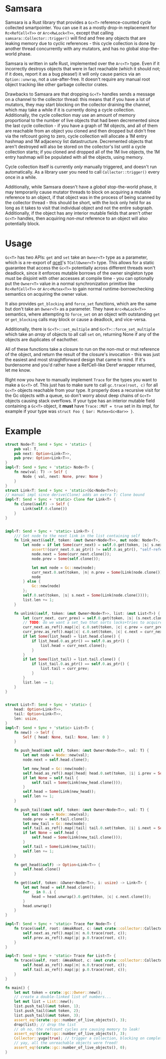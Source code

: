 # Samsara

Samsara is a Rust library that provides a `Gc<T>` reference-counted cycle collected smartpointer. You can use it as a mostly drop-in replacement for `Rc<RefCell<T>>` or `Arc<RwLock<T>>`, except that calling `samsara::Collector::trigger()` will find and free any objects that are leaking memory due to cyclic references - this cycle collection is done by another thread concurrently with any mutators, and has no global stop-the-world phase.

Samsara is written in safe Rust, implemented over the `Arc<T>` type. Even if it incorrectly destroys objects that were in fact reachable (which it should not; if it does, report it as a bug please!) it will only cause panics via an `Option::unwrap`, not a use-after-free. It doesn't require any manual root object tracking like other garbage collector crates.

Drawbacks to Samsara are that dropping `Gc<T>` handles sends a message on a channel to the collector thread: this means that if you have a lot of mutators, they may start blocking on the collector draining the channel, which may take a while if it is currently doing a cycle collection. Additionally, the cycle collection may use an amount of memory proportional to the number of live objects that had been decremented since the last cycle collection - if you have a graph of 1M objects, and all of them are reachable from an object you cloned and then dropped but didn't free via the refcount going to zero, cycle collection will allocate a 1M entry hashmap and 1M adjacency list datastructure. Decremented objects that aren't destroyed will also be stored on the collector's list until a cycle collection starts; if you cloned and dropped all of the 1M live objects, the 1M entry hashmap will be populated with all the objects, using memory.

Cycle collection itself is currently *only* manually triggered, and doesn't run automatically. As a library user you need to call `Collector::trigger()` every once in a while.

Additionally, while Samsara doesn't have a *global* stop-the-world phase, it may temporarily cause mutator threads to block on acquiring a mutable reference to an object, if that object was in the process of being scanned by the collector thread - this should be short, with the lock only held for as long as it takes to visit that individual object and not the entire subgraph. Additionally, if the object has any interior mutable fields that aren't other `Gc<T>` handles, then acquiring *non-mut* reference to an object will also potentially block.

# Usage
`Gc<T>` has two APIs: `get` and `set` take an `Owner<T>` type as a parameter, which is a re-export of [qcell]'s `TCellOwner<T>` type. This allows for a static guarantee that access the `Gc<T>` potentially across different threads won't deadlock, since it enforces mutable borrows of the owner singleton type must be disjoint with other accesses at compile time - you can optionally put the `Owner<T>` value in a normal synchronization primitive like `Rc<RefCell<T>>` or `Arc<Mutex<T>>` to gain normal runtime-borrowchecking semantics on acquiring the owner value.

It also provides `get_blocking` and `force_set` functions, which are the same but don't take an `Owner<T>` as a parameter. They have `Arc<RwLock<T>>` semantics, where attempting to `force_set` on an object with outstanding `get` or `get_blocking` calls may block or cause a deadlock, and vice-versa.

Additionally, there is `Gc<T>::set_multiple` and `Gc<T>::force_set_multiple` which take an *array* of objects to all call `set` on, returning None if any of the objects are duplicates of eachother.

All of these functions take a closure to run on the non-mut or mut reference of the object, and return the result of the closure's invocation - this was just the easiest and most straightforward design that came to mind. If it's burdensome and you'd rather have a RefCell-like Deref wrapper returned, let me know.

Right now you have to manually implement `Trace` for the types you want to make a `Gc<T>` of. This just has to make sure to call `gc.trace(root, c)` for all `Gc<T>` objects reachable from your type. It properly does a recursive visit for the Gc objects with a queue, so don't worry about deep chains of `Gc<T>` objects causing stack overflows. If your type has an interior mutable field containing a `Gc<T>` object, it **must**  have `Trace::MUT = true` set in its impl, for example if your type was `struct Foo { bar: Mutex<Gc<Bar>> }`.

# Example
```rust
struct Node<T: Send + Sync + 'static> {
    pub val: T,
    pub next: Option<Link<T>>,
    pub prev: Option<Link<T>>,
}
impl<T: Send + Sync + 'static> Node<T> {
    fn new(val: T) -> Self {
        Node { val, next: None, prev: None }
    }
}
struct Link<T: Send + Sync + 'static>(Gc<Node<T>>);
// manual impl since derive(Clone) adds an extra T: Clone bound
impl<T: Send + Sync + 'static> Clone for Link<T> {
    fn clone(&self) -> Self {
        Link(self.0.clone())
    }
}


impl<T: Send + Sync + 'static> Link<T> {
    /// Set node to the next link in the list containing self
    fn link_next(&self, token: &mut Owner<Node<T>>, mut node: Node<T>, list: &mut List<T>) {
        let node = if let Some(curr_next) = self.0.get(token, |s| s.next.clone() ) {
            assert!(curr_next.0.as_ptr() != self.0.as_ptr(), "self-reference");
            node.next = Some(curr_next.clone());
            node.prev = Some(self.clone());

            let mut node = Gc::new(node);
            curr_next.0.set(token, |n| n.prev = Some(Link(node.clone())) );
            node
        } else {
            Gc::new(node)
        };
        self.0.set(token, |s| s.next = Some(Link(node.clone())));
        list.len += 1;
    }

    fn unlink(&self, token: &mut Owner<Node<T>>, list: &mut List<T>) {
        let (curr_next, curr_prev) = self.0.get(token, |s| (s.next.clone(), s.prev.clone()) );
        // TODO: do we want a set_two that sorts locks+tries to acquire both, for coherency?
        curr_next.as_ref().map(|c| c.0.set(token, |c| c.prev = curr_prev.clone()));
        curr_prev.as_ref().map(|c| c.0.set(token, |c| c.next = curr_next.clone()));
        if let Some(list_head) = list.head.clone() {
            if list_head.0.as_ptr() == self.0.as_ptr() {
                list.head = curr_next.clone();
            }
        }
        if let Some(list_tail) = list.tail.clone() {
            if list_tail.0.as_ptr() == self.0.as_ptr() {
                list.tail = curr_prev;
            }
        }
        list.len -= 1;
    }
}


struct List<T: Send + Sync + 'static> {
    head: Option<Link<T>>,
    tail: Option<Link<T>>,
    len: usize,
}
impl<T: Send + Sync + 'static> List<T> {
    fn new() -> Self {
        Self { head: None, tail: None, len: 0 }
    }

    fn push_head(&mut self, token: &mut Owner<Node<T>>, val: T) {
        let mut node = Node::new(val);
        node.next = self.head.clone();

        let new_head = Gc::new(node);
        self.head.as_ref().map(|head| head.0.set(token, |i| i.prev = Some(Link(new_head.clone())) ));
        if let None = self.tail {
            self.tail = Some(Link(new_head.clone()));
        }
        self.head = Some(Link(new_head));
        self.len += 1;
    }

    fn push_tail(&mut self, token: &mut Owner<Node<T>>, val: T) {
        let mut node = Node::new(val);
        node.prev = self.tail.clone();
        let new_tail = Gc::new(node);
        self.tail.as_ref().map(|tail| tail.0.set(token, |i| i.next = Some(Link(new_tail.clone())) ));
        if let None = self.head {
            self.head = Some(Link(new_tail.clone()));
        }
        self.tail = Some(Link(new_tail));
        self.len += 1;
    }

    fn get_head(&self) -> Option<Link<T>> {
        self.head.clone()
    }

    fn get(&self, token: &Owner<Node<T>>, i: usize) -> Link<T> {
        let mut head = self.head.clone();
        for _ in 0..i {
            head = head.unwrap().0.get(token, |c| c.next.clone());
        }
        head.unwrap()
    }
}

impl<T: Send + Sync + 'static> Trace for Node<T> {
    fn trace(&self, root: &WeakRoot, c: &mut crate::collector::Collector) {
        self.next.as_ref().map(|n| n.0.trace(root, c));
        self.prev.as_ref().map(|p| p.0.trace(root, c));
    }
}

impl<T: Send + Sync + 'static> Trace for List<T> {
    fn trace(&self, root: &WeakRoot, c: &mut crate::collector::Collector) {
        self.head.as_ref().map(|n| n.0.trace(root, c));
        self.tail.as_ref().map(|p| p.0.trace(root, c));
    }
}

fn main() {
    let mut token = crate::gc::Owner::new();
    // create a double-linked list of numbers...
    let mut list = List::new();
    list.push_tail(&mut token, 1);
    list.push_tail(&mut token, 2);
    list.push_tail(&mut token, 3);
    assert_eq!(crate::gc::number_of_live_objects(), 3);
    drop(list); // drop the list
    // oh no, the refcount cycles are causing memory to leak!
    assert_eq!(crate::gc::number_of_live_objects(), 3);
    Collector::yuga(true); // trigger a collection, blocking on completion
    // yay, all the unreachable objects were freed!
    assert_eq!(crate::gc::number_of_live_objects(), 0);
}
```

[qcell]: https://crates.io/crates/qcell
